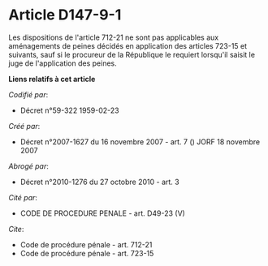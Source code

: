 # Article D147-9-1

Les dispositions de l'article 712-21 ne sont pas applicables aux aménagements de peines décidés en application des articles
723-15 et suivants, sauf si le procureur de la République le requiert lorsqu'il saisit le juge de l'application des peines.

**Liens relatifs à cet article**

_Codifié par_:

  - Décret n°59-322 1959-02-23

_Créé par_:

  - Décret n°2007-1627 du 16 novembre 2007 - art. 7 () JORF 18 novembre 2007

_Abrogé par_:

  - Décret n°2010-1276 du 27 octobre 2010 - art. 3

_Cité par_:

  - CODE DE PROCEDURE PENALE - art. D49-23 (V)

_Cite_:

  - Code de procédure pénale - art. 712-21
  - Code de procédure pénale - art. 723-15
